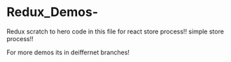 # Redux_Demos-
Redux scratch to hero code in this file for react store process!!
simple store process!!

For more demos its in deiffernet branches!
